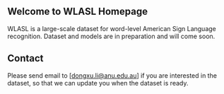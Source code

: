 ## Welcome to WLASL Homepage

WLASL is a large-scale dataset for word-level American Sign Language recognition. Dataset and models are in preparation and will come soon.

## Contact
Please send email to [dongxu.li@anu.edu.au] if you are interested in the dataset, so that we can update you when the dataset is ready.
